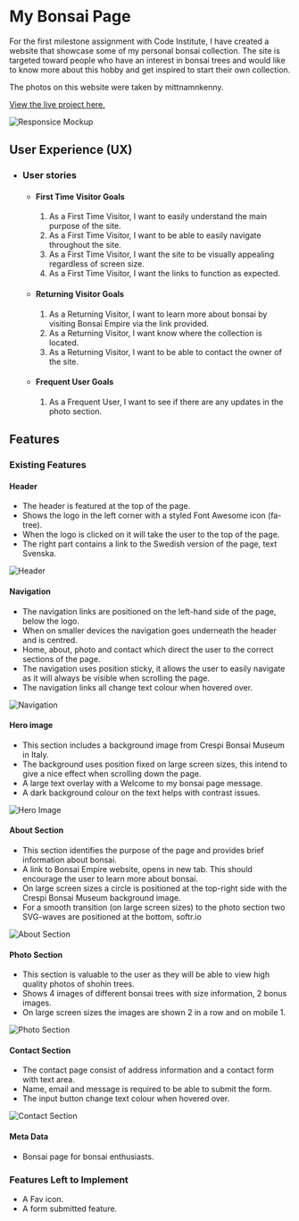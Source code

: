 # My Bonsai Page

For the first milestone assignment with Code Institute, I have created a website that showcase some of my personal bonsai collection.
The site is targeted toward people who have an interest in bonsai trees and would like to know more about this hobby and get inspired to start their own collection.

The photos on this website were taken by mittnamnkenny.

[View the live project here.](https://mittnamnkenny.github.io/bonsai-page/)

![Responsice Mockup](assets/media/design.png)

## User Experience (UX)

-   ### User stories

    -   #### First Time Visitor Goals

        1. As a First Time Visitor, I want to easily understand the main purpose of the site.
        2. As a First Time Visitor, I want to be able to easily navigate throughout the site.
        3. As a First Time Visitor, I want the site to be visually appealing regardless of screen size.
        4. As a First Time Visitor, I want the links to function as expected.

    -   #### Returning Visitor Goals

        1. As a Returning Visitor, I want to learn more about bonsai by visiting Bonsai Empire via the link provided.
        2. As a Returning Visitor, I want know where the collection is located.
        3. As a Returning Visitor, I want to be able to contact the owner of the site.
        
    -   #### Frequent User Goals
        1. As a Frequent User, I want to see if there are any updates in the photo section.

## Features 

### Existing Features

#### Header

  - The header is featured at the top of the page.
  - Shows the logo in the left corner with a styled Font Awesome icon (fa-tree).
  - When the logo is clicked on it will take the user to the top of the page.
  - The right part contains a link to the Swedish version of the page, text Svenska.

  ![Header](assets/media/header.png)

#### Navigation

  - The navigation links are positioned on the left-hand side of the page, below the logo.
  - When on smaller devices the navigation goes underneath the header and is centred.
  - Home, about, photo and contact which direct the user to the correct sections of the page.
  - The navigation uses position sticky, it allows the user to easily navigate as it will always be visible when scrolling the page.
  - The navigation links all change text colour when hovered over.

![Navigation](assets/media/nav.png)

#### Hero image

  - This section includes a background image from Crespi Bonsai Museum in Italy.
  - The background uses position fixed on large screen sizes, this intend to give a nice effect when scrolling down the page.
  - A large text overlay with a Welcome to my bonsai page message.
  - A dark background colour on the text helps with contrast issues.

![Hero Image](assets/media/hero.png)

#### About Section

  - This section identifies the purpose of the page and provides brief information about bonsai.
  - A link to Bonsai Empire website, opens in new tab. This should encourage the user to learn more about bonsai.
  - On large screen sizes a circle is positioned at the top-right side with the Crespi Bonsai Museum background image.
  - For a smooth transition (on large screen sizes) to the photo section two SVG-waves are positioned at the bottom, softr.io

![About Section](assets/media/about.png)

#### Photo Section

  - This section is valuable to the user as they will be able to view high quality photos of shohin trees.
  - Shows 4 images of different bonsai trees with size information, 2 bonus images.
  - On large screen sizes the images are shown 2 in a row and on mobile 1.

![Photo Section](assets/media/photos.png)

#### Contact Section

  - The contact page consist of address information and a contact form with text area.
  - Name, email and message is required to be able to submit the form.
  - The input button change text colour when hovered over.

![Contact Section](assets/media/contact.png)

#### Meta Data

  - Bonsai page for bonsai enthusiasts.

### Features Left to Implement

- A Fav icon.
- A form submitted feature.